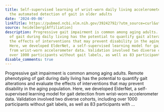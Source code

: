 ```yaml
---
title: Self-supervised learning of wrist-worn daily living accelerometer data improves
  the automated detection of gait in older adults
date: '2024-09-06'
linkTitle: https://pubmed.ncbi.nlm.nih.gov/39242792/?utm_source=curl&utm_medium=rss&utm_campaign=pubmed-2&utm_content=1FakS-2QOkCT8HsMOQP1bCRQ4YzyumYOmxmF0moLsQ3dFB1E9V&fc=20220326224207&ff=20240907181837&v=2.18.0.post9+e462414
source: heidelberg[Affiliation]
description: Progressive gait impairment is common among aging adults. Remote phenotyping
  of gait during daily living has the potential to quantify gait alterations and evaluate
  the effects of interventions that may prevent disability in the aging population.
  Here, we developed ElderNet, a self-supervised learning model for gait detection
  from wrist-worn accelerometer data. Validation involved two diverse cohorts, including
  over 1000 participants without gait labels, as well as 83 participants with ...
disable_comments: true
---
```

Progressive gait impairment is common among aging adults. Remote phenotyping of gait during daily living has the potential to quantify gait alterations and evaluate the effects of interventions that may prevent disability in the aging population. Here, we developed ElderNet, a self-supervised learning model for gait detection from wrist-worn accelerometer data. Validation involved two diverse cohorts, including over 1000 participants without gait labels, as well as 83 participants with ...